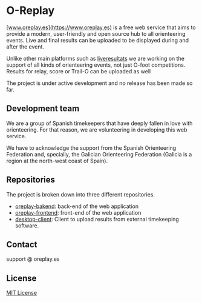 # O-Replay

[www.oreplay.es](https://www.oreplay.es) is a free web service that aims to provide a modern, user-friendly and open source hub to all orienteering events. Live and final results can be uploaded to be displayed during and after the event.

Unlike other main platforms such as [liveresultats](https://liveresultat.orientering.se/) we are working on the support of all kinds of orienteering events, not just O-foot competitions. Results for relay, score or Trail-O can be uploaded as well

The project is under active development and no release has been made so far.

## Development team

We are a group of Spanish timekeepers that have deeply fallen in love with orienteering. For that reason, we are volunteering in developing this web service.

We have to acknowledge the support from the Spanish Orienteering Federation and, specially, the Galician Orienteering Federation (Galicia is a region at the north-west coast of Spain). 

## Repositories
The project is broken down into three different repositories.

- [oreplay-bakend](https://github.com/oreplay/oreplay-backend): back-end of the web application
- [oreplay-frontend](https://github.com/oreplay/oreplay-frontend): front-end of the web application
- [desktop-client](https://github.com/oreplay/desktop-client): Client to upload results from external timekeeping software.

## Contact
support @ oreplay.es

## License
[MIT License](https://opensource.org/license/mit)
